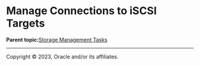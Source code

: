 # Manage Connections to iSCSI Targets

**Parent topic:**[Storage Management Tasks](../topics/cockpit-storage_management.md)

---

Copyright © 2023, Oracle and/or its affiliates.

